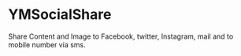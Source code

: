 # YMSocialShare
Share Content and Image to Facebook, twitter, Instagram, mail and to mobile number via sms.
